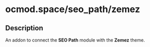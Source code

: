 # ocmod.space/seo_path/zemez

## Description
An addon to connect the **SEO Path** module with the **Zemez** theme.
